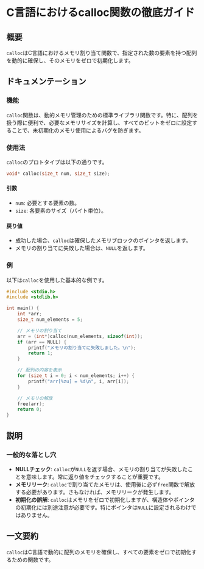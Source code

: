 <!--
Meta Description: # C言語におけるcalloc関数の徹底ガイド ## 概要 `calloc`はC言語におけるメモリ割り当て関数で、指定された数の要素を持つ配列を動的に確保し、そのメモリをゼロで初期化します。 ## ドキュメンテーション ### 機能 `calloc`関数は、動的メモリ管理のための標準ライブラリ関数で...
Meta Keywords: calloc, arr, size_t, null, int
-->

# C言語におけるcalloc関数の徹底ガイド

## 概要
`calloc`はC言語におけるメモリ割り当て関数で、指定された数の要素を持つ配列を動的に確保し、そのメモリをゼロで初期化します。

## ドキュメンテーション
### 機能
`calloc`関数は、動的メモリ管理のための標準ライブラリ関数です。特に、配列を扱う際に便利で、必要なメモリサイズを計算し、すべてのビットをゼロに設定することで、未初期化のメモリ使用によるバグを防ぎます。

### 使用法
`calloc`のプロトタイプは以下の通りです。

```c
void* calloc(size_t num, size_t size);
```

#### 引数
- `num`: 必要とする要素の数。
- `size`: 各要素のサイズ（バイト単位）。

#### 戻り値
- 成功した場合、`calloc`は確保したメモリブロックのポインタを返します。
- メモリの割り当てに失敗した場合は、`NULL`を返します。

### 例
以下は`calloc`を使用した基本的な例です。

```c
#include <stdio.h>
#include <stdlib.h>

int main() {
    int *arr;
    size_t num_elements = 5;

    // メモリの割り当て
    arr = (int*)calloc(num_elements, sizeof(int));
    if (arr == NULL) {
        printf("メモリの割り当てに失敗しました。\n");
        return 1;
    }

    // 配列の内容を表示
    for (size_t i = 0; i < num_elements; i++) {
        printf("arr[%zu] = %d\n", i, arr[i]);
    }

    // メモリの解放
    free(arr);
    return 0;
}
```

## 説明
### 一般的な落とし穴
- **NULLチェック**: `calloc`が`NULL`を返す場合、メモリの割り当てが失敗したことを意味します。常に返り値をチェックすることが重要です。
- **メモリリーク**: `calloc`で割り当てたメモリは、使用後に必ず`free`関数で解放する必要があります。さもなければ、メモリリークが発生します。
- **初期化の誤解**: `calloc`はメモリをゼロで初期化しますが、構造体やポインタの初期化には別途注意が必要です。特にポインタは`NULL`に設定されるわけではありません。

## 一文要約
`calloc`はC言語で動的に配列のメモリを確保し、すべての要素をゼロで初期化するための関数です。